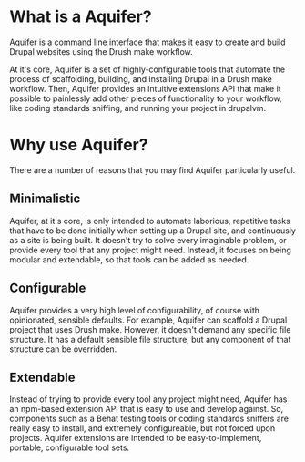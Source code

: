 # What is a Aquifer?
Aquifer is a command line interface that makes it easy to create and build Drupal websites using the Drush make workflow.

At it's core, Aquifer is a set of highly-configurable tools that automate the process of scaffolding, building, and installing Drupal in a Drush make workflow. Then, Aquifer provides an intuitive extensions API that make it possible to painlessly add other pieces of functionality to your workflow, like coding standards sniffing, and running your project in drupalvm.

# Why use Aquifer?
There are a number of reasons that you may find Aquifer particularly useful.

## Minimalistic
Aquifer, at it's core, is only intended to automate laborious, repetitive tasks that have to be done initially when setting up a Drupal site, and continuously as a site is being built. It doesn't try to solve every imaginable problem, or provide every tool that any project might need. Instead, it focuses on being modular and extendable, so that tools can be added as needed.

## Configurable
Aquifer provides a very high level of configurability, of course with opinionated, sensible defaults. For example, Aquifer can scaffold a Drupal project that uses Drush make. However, it doesn't demand any specific file structure. It has a default sensible file structure, but any component of that structure can be overridden.

## Extendable
Instead of trying to provide every tool any project might need, Aquifer has an npm-based extension API that is easy to use and develop against. So, components such as a Behat testing tools or coding standards sniffers are really easy to install, and extremely configureable, but not forced upon projects. Aquifer extensions are intended to be easy-to-implement, portable, configurable tool sets.
